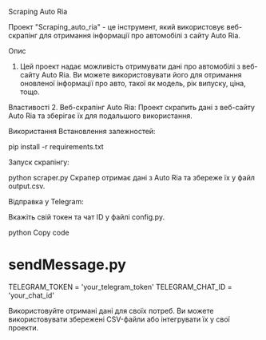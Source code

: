 Scraping Auto Ria

Проект "Scraping_auto_ria" - це інструмент, який використовує веб-скрапінг для отримання інформації про автомобілі з 
сайту Auto Ria.

Опис
1. Цей проект надає можливість отримувати дані про автомобілі з веб-сайту Auto Ria. Ви можете використовувати його для 
отримання оновленої інформації про авто, такої як модель, рік випуску, ціна, тощо.

Властивості
2. Веб-скрапінг Auto Ria: Проект скрапить дані з веб-сайту Auto Ria та зберігає їх для подальшого використання.

Використання
Встановлення залежностей:

pip install -r requirements.txt

Запуск скрапінгу:

python scraper.py
Скрапер отримає дані з Auto Ria та збереже їх у файл output.csv.

Відправка у Telegram:

Вкажіть свій токен та чат ID у файлі config.py.

python
Copy code
# sendMessage.py
TELEGRAM_TOKEN = 'your_telegram_token'
TELEGRAM_CHAT_ID = 'your_chat_id'

Використовуйте отримані дані для своїх потреб. Ви можете використовувати збережені CSV-файли або інтегрувати їх у свої проекти.
